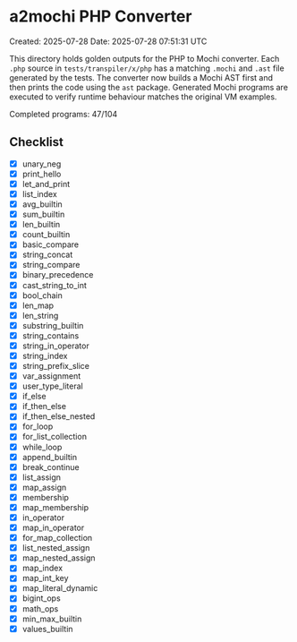 # a2mochi PHP Converter

Created: 2025-07-28
Date: 2025-07-28 07:51:31 UTC

This directory holds golden outputs for the PHP to Mochi converter. Each `.php`
source in `tests/transpiler/x/php` has a matching `.mochi` and `.ast` file
generated by the tests. The converter now builds a Mochi AST first and then
prints the code using the `ast` package. Generated Mochi programs are executed
to verify runtime behaviour matches the original VM examples.

Completed programs: 47/104

## Checklist
- [x] unary_neg
- [x] print_hello
- [x] let_and_print
- [x] list_index
- [x] avg_builtin
- [x] sum_builtin
- [x] len_builtin
- [x] count_builtin
- [x] basic_compare
- [x] string_concat
- [x] string_compare
- [x] binary_precedence
- [x] cast_string_to_int
- [x] bool_chain
- [x] len_map
- [x] len_string
- [x] substring_builtin
- [x] string_contains
- [x] string_in_operator
- [x] string_index
- [x] string_prefix_slice
- [x] var_assignment
- [x] user_type_literal
- [x] if_else
- [x] if_then_else
- [x] if_then_else_nested
- [x] for_loop
- [x] for_list_collection
- [x] while_loop
- [x] append_builtin
- [x] break_continue
- [x] list_assign
- [x] map_assign
- [x] membership
- [x] map_membership
- [x] in_operator
- [x] map_in_operator
- [x] for_map_collection
- [x] list_nested_assign
- [x] map_nested_assign
- [x] map_index
- [x] map_int_key
- [x] map_literal_dynamic
- [x] bigint_ops
- [x] math_ops
- [x] min_max_builtin
- [x] values_builtin
